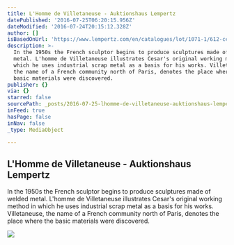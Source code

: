 ```yaml
---
title: L'Homme de Villetaneuse - Auktionshaus Lempertz
datePublished: '2016-07-25T06:20:15.956Z'
dateModified: '2016-07-24T20:15:12.328Z'
author: []
isBasedOnUrl: 'https://www.lempertz.com/en/catalogues/lot/1071-1/612-cesar.html'
description: >-
  In the 1950s the French sculptor begins to produce sculptures made of welded
  metal. L'homme de Villetaneuse illustrates Cesar's original working method in
  which he uses industrial scrap metal as a basis for his works. Villetaneuse,
  the name of a French community north of Paris, denotes the place where the
  basic materials were discovered.
publisher: {}
via: {}
starred: false
sourcePath: _posts/2016-07-25-lhomme-de-villetaneuse-auktionshaus-lempertz.md
inFeed: true
hasPage: false
inNav: false
_type: MediaObject

---
```

<article style=""><h1>L'Homme de Villetaneuse - Auktionshaus Lempertz</h1><p>In the 1950s the French sculptor begins to produce sculptures made of welded metal. L'homme de Villetaneuse illustrates Cesar's original working method in which he uses industrial scrap metal as a basis for his works. Villetaneuse, the name of a French community north of Paris, denotes the place where the basic materials were discovered.</p><img src="https://www.lempertz.com/uploads/tx_lempertzproject/Lempertz_1071_612_Contemporary_Art_C%C3%A9sar_LHomme_de_Villetaneuse.jpg" /></article>